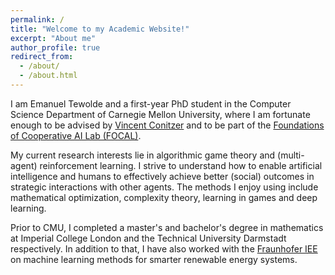 ```yaml
---
permalink: /
title: "Welcome to my Academic Website!"
excerpt: "About me"
author_profile: true
redirect_from: 
  - /about/
  - /about.html
---
```


I am Emanuel Tewolde and a first-year PhD student in the Computer Science Department of Carnegie Mellon University, where I am fortunate enough to be advised by [Vincent Conitzer](http://www.cs.cmu.edu/~conitzer/) and to be part of the [Foundations of Cooperative AI Lab (FOCAL)](http://www.cs.cmu.edu/~focal/). 

My current research interests lie in algorithmic game theory and (multi-agent) reinforcement learning. I strive to understand how to enable artificial intelligence and humans to effectively achieve better (social) outcomes in strategic interactions with other agents. The methods I enjoy using include mathematical optimization, complexity theory, learning in games and deep learning.

Prior to CMU, I completed a master's and bachelor's degree in mathematics at Imperial College London and the Technical University Darmstadt respectively. In addition to that, I have also worked with the [Fraunhofer IEE](https://www.iee.fraunhofer.de/en.html) on machine learning methods for smarter renewable energy systems.
